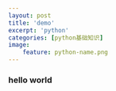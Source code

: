 ```yaml
---
layout: post
title: 'demo'
excerpt: 'python'
categories: [python基础知识]
image:
    feature: python-name.png
---
```


### hello world
